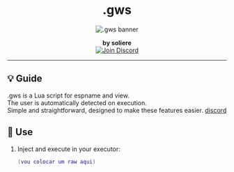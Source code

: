 <h1 align="center">.gws</h1>

<p align="center">
  <img src="https://imgur.com/rU1HyW5.png" alt=".gws banner">
</p>

<p align="center">
  <b>by soliere</b><br>
  <a href="https://discord.gg/RrwRcvgFE8">
    <img src="https://img.shields.io/badge/Discord-Join-blue?style=flat-square&logo=discord" alt="Join Discord" />
  </a>
</p>

---

## 💡 Guide

.gws is a Lua script for espname and view.  
The user is automatically detected on execution.  
Simple and straightforward, designed to make these features easier. [discord](https://discord.gg/RrwRcvgFE8)

## 🚀 Use

1. Inject and  execute in your executor:
   ```lua
   (vou colocar um raw aqui)

